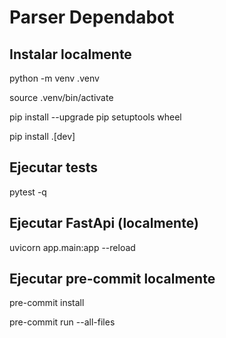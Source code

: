# Parser Dependabot

## Instalar localmente
python -m venv .venv

source .venv/bin/activate

pip install --upgrade pip setuptools wheel

pip install .[dev]

## Ejecutar tests
pytest -q

## Ejecutar FastApi (localmente)
uvicorn app.main:app --reload

## Ejecutar pre-commit localmente
pre-commit install

pre-commit run --all-files
